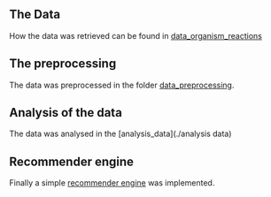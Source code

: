 ## The Data

How the data was retrieved can be found in [data_organism_reactions](./data_organism_reactions)

## The preprocessing
The data was preprocessed in the folder [data_preprocessing](./data_preprocessing).

## Analysis of the data
The data was analysed in the [analysis_data](./analysis data)

## Recommender engine
Finally a simple [recommender engine](./recommender_engine) was implemented.


